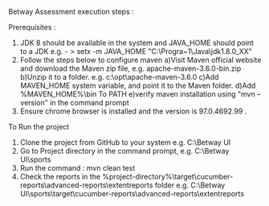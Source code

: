 Betway Assessment execution steps :

Prerequisites : 
1) JDK 8 should be available in the system and JAVA_HOME should point to a JDK
   e.g. - > setx -m JAVA_HOME "C:\Progra~1\Java\jdk1.8.0_XX"
2) Follow the steps below to configure maven 
      a)Visit Maven official website and download the Maven zip file, e.g. apache-maven-3.6.0-bin.zip
      b)Unzip it to a folder. e.g. c:\opt\apache-maven-3.6.0
      c)Add MAVEN_HOME system variable, and point it to the Maven folder.
      d)Add %MAVEN_HOME%\bin To PATH
      e)verify maven installation using "mvn –version" in the command prompt 
3) Ensure chrome browser is installed and the version is 97.0.4692.99 . 

To Run the project 
1) Clone the project from GitHub to your system e.g. C:\Betway UI
2) Go to Project directory in the command prompt, e.g. C:\Betway UI\sports
3) Run the command :  mvn clean test 
4) Check the reports in the %project-directory%\target\cucumber-reports\advanced-reports\extentreports folder 
    e.g. C:\Betway UI\sports\target\cucumber-reports\advanced-reports\extentreports
